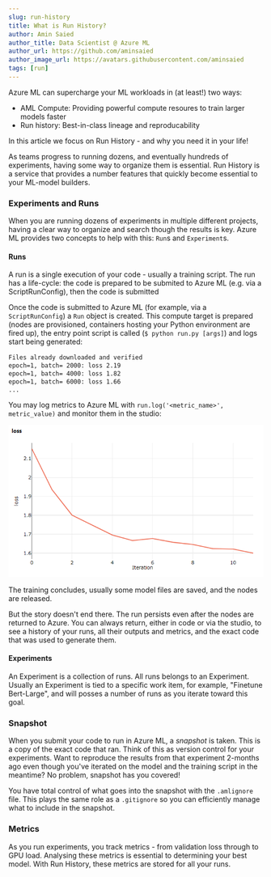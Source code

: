 ```yaml
---
slug: run-history
title: What is Run History?
author: Amin Saied
author_title: Data Scientist @ Azure ML
author_url: https://github.com/aminsaied
author_image_url: https://avatars.githubusercontent.com/aminsaied
tags: [run]
---
```


Azure ML can supercharge your ML workloads in (at least!) two ways:

- AML Compute: Providing powerful compute resoures to train larger models faster
- Run history: Best-in-class lineage and reproducability

In this article we focus on Run History - and why you need it in your life!

<!--truncate-->

As teams progress to running dozens, and eventually hundreds of experiments, having
some way to organize them is essential. Run History is a service that provides a number
features that quickly become essential to your ML-model builders.

### Experiments and Runs

When you are running dozens of experiments in multiple different projects, having a clear
way to organize and search though the results is key. Azure ML provides two concepts to help
with this: `Run`s and `Experiment`s.

#### Runs
A run is a single execution of your code - usually a training script. The run has a life-cycle:
the code is prepared to be submited to Azure ML (e.g. via a ScriptRunConfig), then the code is
submitted

Once the code is submitted to Azure ML (for example, via a `ScriptRunConfig`) a `Run` object is
created. This compute target is prepared (nodes are provisioned, containers hosting your Python
environment are fired up), the entry point script is called (`$ python run.py [args]`) and logs
start being generated:

```console
Files already downloaded and verified
epoch=1, batch= 2000: loss 2.19
epoch=1, batch= 4000: loss 1.82
epoch=1, batch= 6000: loss 1.66
...
```

You may log metrics to Azure ML with `run.log('<metric_name>', metric_value)` and monitor them in the studio:

![](img/logging-metrics.png)

The training concludes, usually some model files are saved, and the nodes are
released.

But the story doesn't end there. The run persists even after the nodes are returned
to Azure. You can always return, either in code or via the studio, to see a history
of your runs, all their outputs and metrics, and the exact code that was used to generate them.

#### Experiments

An Experiment is a collection of runs. All runs belongs to an Experiment. Usually
an Experiment is tied to a specific work item, for example, "Finetune Bert-Large",
and will posses a number of runs as you iterate toward this goal.

### Snapshot

When you submit your code to run in Azure ML, a _snapshot_ is taken. This is a copy of the exact
code that ran. Think of this as version control for your experiments. Want to reproduce the
results from that experiment 2-months ago even though you've iterated on the model and the
training script in the meantime? No problem, snapshot has you covered!

You have total control of what goes into the snapshot with the `.amlignore` file. This plays
the same role as a `.gitignore` so you can efficiently manage what to include in the snapshot.

### Metrics

As you run experiments, you track metrics - from validation loss through to GPU load. Analysing these metrics is essential to determining your best model. With Run History, these metrics are stored for all your runs.
